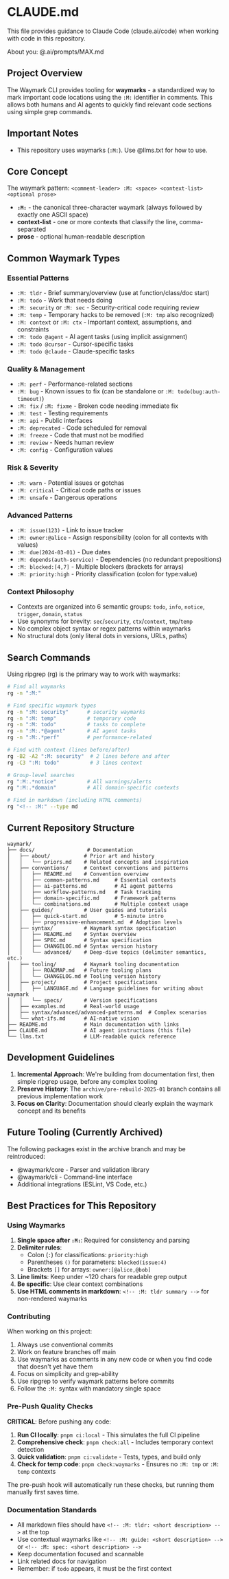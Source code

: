 <!-- :M: tldr: Claude Code configuration and development guidelines -->

# CLAUDE.md

This file provides guidance to Claude Code (claude.ai/code) when working with code in this repository.

About you: @.ai/prompts/MAX.md

## Project Overview

The Waymark CLI provides tooling for **waymarks** - a standardized way to mark important code locations using the `:M:` identifier in comments. This allows both humans and AI agents to quickly find relevant code sections using simple grep commands.

## Important Notes

- This repository uses waymarks (`:M:`). Use @llms.txt for how to use.

## Core Concept

The waymark pattern: `<comment-leader> :M: <space> <context-list> <optional prose>`

- **`:M:`** - the canonical three-character waymark (always followed by exactly one ASCII space)
- **context-list** - one or more contexts that classify the line, comma-separated
- **prose** - optional human-readable description

## Common Waymark Types

### Essential Patterns

- `:M: tldr` - Brief summary/overview (use at function/class/doc start)
- `:M: todo` - Work that needs doing
- `:M: security` or `:M: sec` - Security-critical code requiring review
- `:M: temp` - Temporary hacks to be removed (`:M: tmp` also recognized)
- `:M: context` or `:M: ctx` - Important context, assumptions, and constraints
- `:M: todo @agent` - AI agent tasks (using implicit assignment)
- `:M: todo @cursor` - Cursor-specific tasks
- `:M: todo @claude` - Claude-specific tasks

### Quality & Management

- `:M: perf` - Performance-related sections
- `:M: bug` - Known issues to fix (can be standalone or `:M: todo(bug:auth-timeout)`)
- `:M: fix` / `:M: fixme` - Broken code needing immediate fix
- `:M: test` - Testing requirements
- `:M: api` - Public interfaces
- `:M: deprecated` - Code scheduled for removal
- `:M: freeze` - Code that must not be modified
- `:M: review` - Needs human review
- `:M: config` - Configuration values

### Risk & Severity

- `:M: warn` - Potential issues or gotchas
- `:M: critical` - Critical code paths or issues
- `:M: unsafe` - Dangerous operations

### Advanced Patterns

- `:M: issue(123)` - Link to issue tracker
- `:M: owner:@alice` - Assign responsibility (colon for all contexts with values)
- `:M: due(2024-03-01)` - Due dates
- `:M: depends(auth-service)` - Dependencies (no redundant prepositions)
- `:M: blocked:[4,7]` - Multiple blockers (brackets for arrays)
- `:M: priority:high` - Priority classification (colon for type:value)

### Context Philosophy

- Contexts are organized into 6 semantic groups: `todo`, `info`, `notice`, `trigger`, `domain`, `status`
- Use synonyms for brevity: `sec`/`security`, `ctx`/`context`, `tmp`/`temp`
- No complex object syntax or regex patterns within waymarks
- No structural dots (only literal dots in versions, URLs, paths)

## Search Commands

Using ripgrep (rg) is the primary way to work with waymarks:

```bash
# Find all waymarks
rg -n ":M:"

# Find specific waymark types
rg -n ":M: security"      # security waymarks
rg -n ":M: temp"          # temporary code
rg -n ":M: todo"          # tasks to complete
rg -n ":M:.*@agent"       # AI agent tasks
rg -n ":M:.*perf"         # performance-related

# Find with context (lines before/after)
rg -B2 -A2 ":M: security"  # 2 lines before and after
rg -C3 ":M: todo"          # 3 lines context

# Group-level searches
rg ":M:.*notice"          # All warnings/alerts
rg ":M:.*domain"          # All domain-specific contexts

# Find in markdown (including HTML comments)
rg "<!-- :M:" --type md
```

## Current Repository Structure

```
waymark/
├── docs/                 # Documentation
│   ├── about/           # Prior art and history
│   │   └── priors.md    # Related concepts and inspiration
│   ├── conventions/     # Context conventions and patterns
│   │   ├── README.md    # Convention overview
│   │   ├── common-patterns.md     # Essential contexts
│   │   ├── ai-patterns.md         # AI agent patterns
│   │   ├── workflow-patterns.md   # Task tracking
│   │   ├── domain-specific.md     # Framework patterns
│   │   └── combinations.md        # Multiple context usage
│   ├── guides/          # User guides and tutorials
│   │   ├── quick-start.md         # 5-minute intro
│   │   ├── progressive-enhancement.md  # Adoption levels
│   ├── syntax/          # Waymark syntax specification
│   │   ├── README.md    # Syntax overview
│   │   ├── SPEC.md      # Syntax specification
│   │   ├── CHANGELOG.md # Syntax version history
│   │   └── advanced/    # Deep-dive topics (delimiter semantics, etc.)
│   ├── tooling/         # Waymark tooling documentation
│   │   ├── ROADMAP.md   # Future tooling plans
│   │   └── CHANGELOG.md # Tooling version history
│   ├── project/         # Project specifications
│   │   ├── LANGUAGE.md  # Language guidelines for writing about waymark
│   │   └── specs/       # Version specifications
│   ├── examples.md      # Real-world usage
│   ├── syntax/advanced/advanced-patterns.md  # Complex scenarios
│   └── what-ifs.md      # AI-native vision
├── README.md            # Main documentation with links
├── CLAUDE.md            # AI agent instructions (this file)
└── llms.txt             # LLM-readable quick reference
```

## Development Guidelines

1. **Incremental Approach**: We're building from documentation first, then simple ripgrep usage, before any complex tooling
2. **Preserve History**: The `archive/pre-rebuild-2025-01` branch contains all previous implementation work
3. **Focus on Clarity**: Documentation should clearly explain the waymark concept and its benefits

## Future Tooling (Currently Archived)

The following packages exist in the archive branch and may be reintroduced:

- @waymark/core - Parser and validation library
- @waymark/cli - Command-line interface
- Additional integrations (ESLint, VS Code, etc.)

## Best Practices for This Repository

### Using Waymarks

1. **Single space after `:M:`**: Required for consistency and parsing
2. **Delimiter rules**:
   - Colon (`:`) for classifications: `priority:high`
   - Parentheses `()` for parameters: `blocked(issue:4)`
   - Brackets `[]` for arrays: `owner:[@alice,@bob]`
3. **Line limits**: Keep under ~120 chars for readable grep output
4. **Be specific**: Use clear context combinations
5. **Use HTML comments in markdown**: `<!-- :M: tldr summary -->` for non-rendered waymarks

### Contributing

When working on this project:

1. Always use conventional commits
2. Work on feature branches off main
3. Use waymarks as comments in any new code or when you find code that doesn't yet have them
4. Focus on simplicity and grep-ability
5. Use ripgrep to verify waymark patterns before commits
6. Follow the `:M:` syntax with mandatory single space

### Pre-Push Quality Checks

**CRITICAL**: Before pushing any code:

1. **Run CI locally**: `pnpm ci:local` - This simulates the full CI pipeline
2. **Comprehensive check**: `pnpm check:all` - Includes temporary context detection
3. **Quick validation**: `pnpm ci:validate` - Tests, types, and build only
4. **Check for temp code**: `pnpm check:waymarks` - Ensures no `:M: tmp` or `:M: temp` contexts

The pre-push hook will automatically run these checks, but running them manually first saves time.

### Documentation Standards

- All markdown files should have `<!-- :M: tldr: <short description> -->` at the top
- Use contextual waymarks like `<!-- :M: guide: <short description> -->` or `<!-- :M: spec: <short description> -->`
- Keep documentation focused and scannable
- Link related docs for navigation
- Remember: if `todo` appears, it must be the first context
